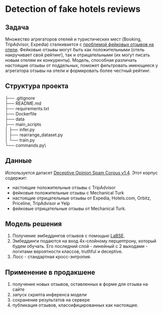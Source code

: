 # Detection of fake hotels reviews

## Задача
Множество агрегаторов отелей и туристических мест (Booking, TripAdvisor, Expedia) сталкивается с [проблемой фейковых отзывов на отели](https://www.phocuswire.com/Booking-Expedia-Tripadvisor-form-coalition-to-fight-fake-reviews).
Фейковые отзывы могут быть как положительными (отель накручивает свой рейтинг), так и отрицательными (их могут писать новым отелям их конкуренты).
Модель, способная различать настоящие отзывы от поддельных, поможет фильтровать имеющиеся у агрегатора отзывы на отели и формировать более честный рейтинг.


## Структура проекта

├── .gitignore\
├── README.md\
├── requirements.txt\
├── Dockerfile\
├── data\
├── main_scripts \
│   ├── infer.py\
│   ├── rearrange_dataset.py\
│   └── train.py\
└── commands.py\


## Данные
Используется датасет [Deceptive Opinion Spam Corpus v1.4](https://myleott.com/op-spam.html).
Этот корпус содержит:
 - настоящие положительные отзывы с TripAdvisor 
 - фейковые положительные отзывы с Mechanical Turk 
 - настоящие отрицательные отзывы от Expedia, Hotels.com, Orbitz, Priceline, TripAdvisor и Yelp 
 - фейковые отрицательные отзывы от Mechanical Turk.

## Модель решения
1) Получение эмбеддингов отзывов с помощью [LaBSE](https://huggingface.co/sentence-transformers/LaBSE).
2) Эмбеддинги подаются на вход 4х-слойному перцептрону, который будем обучать. Его последний слой  - линейный с 2 выходами - логитами вероятности классов, truthful и deceptive.
4) Лосс - стандартная кросс-энтропия.

## Применение в продакшене
1) получение новых отзывов, оставленных в форме для отзыва на сайте
2) запуск скрипта инференса модели
3) сохранение результатов на сервере
4) публикация отзывов, классифицированных как настоящие.
